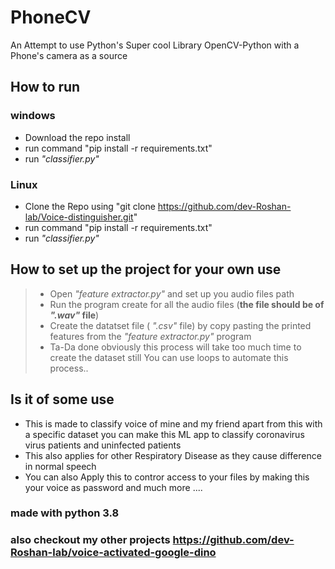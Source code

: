 # PhoneCV
An Attempt to use Python's Super cool Library OpenCV-Python with a Phone's camera as a source 

## How to run
### windows
- Download the repo install 
- run command "pip install -r requirements.txt"
- run _"classifier.py"_
### Linux
- Clone the Repo using "git clone https://github.com/dev-Roshan-lab/Voice-distinguisher.git"
- run command "pip install -r requirements.txt"
- run _"classifier.py"_

## How to set up the project for your own use
>- Open _"feature extractor.py"_ and set up you audio files path
>- Run the program create for all the audio files (**the file should be of _".wav"_ file**)
>- Create the datatset file ( _".csv"_ file) by copy pasting the printed features from the _"feature extractor.py"_ program
>- Ta-Da done obviously this process will take too much time to create the dataset still You can use loops to automate this process..

## Is it of some use
- This is made to classify voice of mine and my friend apart from this with a specific dataset you can make this ML app to classify
  coronavirus virus patients and uninfected patients 
- This also applies for other Respiratory Disease as they cause difference in normal speech 
- You can also Apply this to contror access to your files by making this your voice as password and much more .... 


### made with python 3.8

### also checkout my other projects https://github.com/dev-Roshan-lab/voice-activated-google-dino
